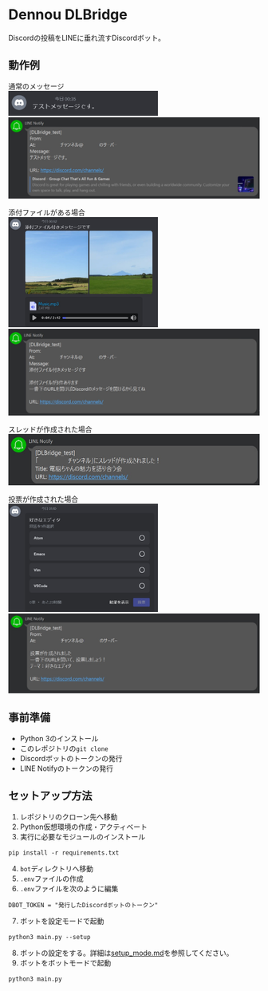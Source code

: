 # Dennou DLBridge
Discordの投稿をLINEに垂れ流すDiscordボット。

## 動作例
通常のメッセージ
<br>
<img width="300" src="img/normal_message_D.jpg">
![LINEに投稿された通常メッセージ](img/normal_message_L.jpg)

添付ファイルがある場合
<br>
<img width="300" src="img/message_with_attachments_D.jpg">
![LINEに投稿された添付ファイル付きメッセージ](img/message_with_attachments_L.jpg)

スレッドが作成された場合
![スレッド作成通知メッセージ](img/thread_created_message.jpg)

投票が作成された場合
<br>
<img width="300" src="img/poll_D.jpg">
![LINEに投稿された投票メッセージ](img/poll_L.jpg)

## 事前準備
* Python 3のインストール
* このレポジトリの`git clone`
* Discordボットのトークンの発行
* LINE Notifyのトークンの発行

## セットアップ方法
1. レポジトリのクローン先へ移動
2. Python仮想環境の作成・アクティベート
3. 実行に必要なモジュールのインストール
```shell
pip install -r requirements.txt
```
4. `bot`ディレクトリへ移動
5. `.env`ファイルの作成
6. `.env`ファイルを次のように編集
```
DBOT_TOKEN = "発行したDiscordボットのトークン"
```
7. ボットを設定モードで起動
```shell
python3 main.py --setup
```
8. ボットの設定をする。詳細は[setup_mode.md](setup_mode.md)を参照してください。
9. ボットをボットモードで起動
```shell
python3 main.py
```